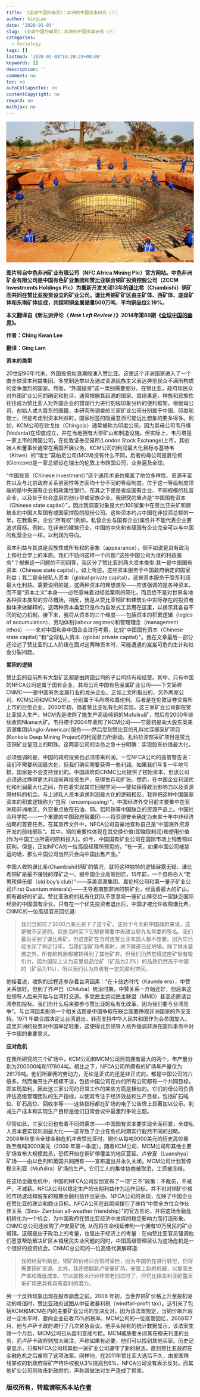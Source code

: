 ```yaml
---
title: 《全球中国的幽灵》：非洲的中国资本研究（三）
author: GingLam
date: '2020-01-03'
slug: 《全球中国的幽灵》：非洲的中国资本研究（三）
categories:
  - Sociology
tags: []
lastmod: '2020-01-03T10:20:24+08:00'
keywords: []
description: ''
comment: no
toc: no
autoCollapseToc: no
contentCopyright: no
reward: no
mathjax: no
---
```

<div align=center><img src="https://raw.githubusercontent.com/GingLam/Storage/master/20156301026445875924.JPG"></div>
<div align=center>
</div>

**图片转自中色非洲矿业有限公司（NFC Africa Mining Plc）官方网站。中色非洲矿业有限公司是中国有色矿业集团和赞比亚联合铜矿投资控股公司（ZCCM Investments Holdings Plc）为重新开发关闭13年的谦比希（Chambishi）铜矿而共同在赞比亚投资设立的矿业公司。谦比希铜矿矿区由主矿体、西矿体、底盘矿体和东南矿体组成，共探明铜金属储量500万吨，平均铜品位2.19%。**

**本文翻译自《新左派评论（ *New Left Review* ）》2014年第89期《[全球中国的幽灵](https://newleftreview.org/issues/II89/articles/ching-kwan-lee-the-spectre-of-global-china)》。**

**作者：Ching Kwan Lee**

**翻译：Ging Lam**

**资本的类型**

20世纪90年代末，外国投资如浪潮般涌入赞比亚。这使这个非洲国家进入了一个由全球资本利益集团、多党制选举以及通过资源民族主义表达典型民众不满所构成的竞争激烈的国家。然而，“外国投资”这一类别需要细分。在赞比亚，政府和民众对外国矿业公司的确定和批评，通常根据其起源的国家。其结果是，种族和民族性往往成为赞比亚人对外国企业的错误行为进行刻板印象分析的便利框架。根据母公司、创始人或大股东的国籍，本研究所调查的三家矿业公司分别属于中国、印度和瑞士。但是考虑到资本利益时，国家标签的隐藏意涵可能远比想象的要多得多。例如，KCM公司在钦戈拉（Chingola）通常被称为印度公司，因为其母公司韦丹塔(Vedanta)在印度成立，并在当地拥有大型矿山和制造设施。但实际上，韦丹塔是一家上市的跨国公司，在伦敦证券交易所(London Stock Exchange)上市，其创始人和董事长通常在英国开展业务。KCM公司的利润最大化目标与基特韦（Kitwe）的“瑞士”莫帕尼公司(MCM)没有什么不同，后者的母公司是嘉伦柯(Glencore)是一家总部设在瑞士的伦敦上市跨国公司，业务遍及全球。

<!--more-->

“中国投资（Chinese investment）”这个通用术语也掩盖了地位多样性、资源丰富性以及与北京政府关系紧密性等方面均十分不同的等级制度。位于这一等级制度顶端的是中央国有企业和政策性银行。在其之下便是省级国有企业、不同规模的私营企业，以及处于社会底层的创业型或家族企业。我研究的重点是“中国国有资本（Chinese state capital）”，因此我调查对象是大约100家集中在赞比亚采矿和建筑业的中国大型国有或国家控股的股份公司。这些资本约占中国在非投资总额的一半。在我看来，企业“所有权”(例如，私营企业与国有企业)属性并不能代表企业要追求目标。例如，在非洲的建筑行业，中国的中央和省级国有企业完全可以与中国的私营企业一样，以利润为导向。 

资本利益与其说是民族性或所有权的表象（appearance），倒不如说是具有政治上和社会学上的本质。我们不妨问这样一个问题:“这些中国公司为谁的利益服务”？根据这一问题的不同回答，我区分了赞比亚的两大资本类型:其一是中国国有资本（Chinese state capital）。如上所述，这些资本服务于中国政府确定的国家利益；其二是全球私人资本（global private capital）。这些资本服务于股东利润最大化利益。需要说明的是，这两种资本的理想类型——应该强调的是各种资本，而不是“资本主义”本身——必然意味着对经验案例的简化，而且绝不是对世界各地各种资本类型的穷尽概括。相反，我是从赞比亚铜矿和建筑业中实际存在的投资者群体来做解释的，这两种资本类型只是作为启发式工具用在这里，以揭示其各自不同的动力机制。接下来，我将从资本的三个维度——包括资本的积累逻辑（logics of accumulation）、劳动体制(labour regimes)和管理理念（management ethos）——来对中国和非中国企业进行考察，比较“中国国有资本（Chinese state capital）”和“全球私人资本（global private capital）”。我在文章最后一部分还论述了赞比亚的工人阶级在面对这两种资本时，可能遭遇的岌岌可危的生计和社会分裂问题。 

**累积的逻辑**

赞比亚的目前所有大型矿区都是由跨国公司的子公司持有和经营。其中，只有中国的NFCA公司是属于国有企业，其母公司中国有色金属矿业公司——下文简称CNMC——是中国有色金属行业的龙头企业。正如上文所指出的，另外两家公司，KCM公司和MCM公司，分别属于韦丹塔和嘉伦柯。后者是在伦敦证券交易所上市的巨型企业。2000年初，随着赞比亚私有化的实现，这三家矿业公司都在赞比亚投入生产。MCM先是收购了能生产高级纯铜的Mufulira矿，然后在2000年继续收购Nkana大矿。韦丹塔于2004年收购了KCM公司——它最初是向大股东英美资源集团(Anglo-American)服务——然后受到赞比亚的孔科拉深部采矿项目(Konkola Deep Mining Project)的利润潜力所驱动。孔科拉深部采矿项目是赞比亚铜矿业皇冠上的明珠。这两家公司的当务之急十分明确：实现股东价值最大化。 

必须强调的是，中国的政府投资也必须带来利润。一位NFCA公司的高管警告说：我们不需要利润最大化，但我们确实需要获得一些利润。如果我们年复一年地亏损，国家是不会支持我们的。中国政府向CNMC公司提供了初始资本，但该公司必须通过挣得更大利润来再投资生产，获得生存和扩张。然而，在中国企业利润优化和利润最大化之间，存在着实现其它回报空间——譬如获得政治影响力以及资源原材料的机会。与上述私人资本追求利润最大化的逻辑相反，我将把这种中国国家资本的积累逻辑称为“包容（encompassing）”。中国经济外交目前主要集中在亚洲和非洲地区，外交重点放在石油、铜、铝和铁等中国缺乏的资源产品上。中国社会科学院——一个重要的中国政府智囊团——将资源安全确定为未来十年中非经济战略的首要任务。在其宣传文件中，NFCA公司自豪地宣称自己是“中国海外资源开发的前线部队”。其中，铜的重要性体现在其交换价值(即赚取利润)和使用价值(作为中国工业所需的原料投入)。如今，中国国有矿业公司在国际市场上销售铜以获利。但是，正如NFCA的一位高级经理所预见的，“有一天，如果中国公司被禁运的话，那么中国公司当然只会向中国出售产品。” 

中国人收购谦比希(Chambishi)铜矿的情况，就将这种独特的逻辑展露无疑。谦比希铜矿是最不赚钱的煤矿之一。据中国企业高管回忆，15年前，一个自称白人“老男孩俱乐部（old boy’s club）”——英美资源集团、嘉伦柯公司和第一量子矿业公司(First Quantum minerals)——主导着南部非洲的铜矿业，经营着最大的矿山，拥有最好的矿品。赞比亚政府的私有化团队不愿意将一座矿山移交给一家缺乏国际经验的中国国有企业。只有在一个优先投资者退出后，中国才被允许收购谦比希。CNMC的一位高级官员回忆道: 

> 我们当初花了2000万美元买下了这个矿。这对于今天的中国政府来说，这是微不足道的。但是当时买下它却是需要中央政治局九名常委的签名。我们最后买到了谦比希矿。但这座矿在当时连赞比亚本国人都不想要。因为它已经关闭了将近13年。当我们到矿场考察时，地下隧道已经坍塌。除了排水装置之外，所有的机器都被转移到了其他矿井。但我们仍然觉得这座矿很有吸引力，因为国际上认为这里低品位矿（矿品为2.1%）的品质仍然高于中国的（矿品为1%），所以我们认为应该有一定的盈利空间。 

他接着说，收购的过程还参杂着台湾因素：“在卡翁达时代（Kaunda era），中赞关系很好。但到了齐卢巴（Chiluba）统治时期，中赞关系一开始还好，但后来这位领导人后来开始与台湾打交道。多党民主运动民主联盟（MMD）甚至还邀请台湾参加投标。我们为什么后来要参与赞比亚的私有化改革，因为我们要与台湾竞争”。与台湾因素影响一个相关话题是中国争取在联合国要挣取非洲国家的外交支持。1971 年联合国决定让台湾退出，转而支持中华人民共和国作为会员国加入。这里非洲的投票对中国举足轻重，这使得北京领导人格外强调非洲在国际事务中对于中国的重要意义。 

**应对危机**

在我所研究的三个矿场中，KCM公司和MCM公司目前拥有最大的两个，年产量分别为200000吨和117804吨。相比之下，NFCA公司所拥有的矿场年产量仅为26178吨。他们所雇佣的劳动力，无论是正式的还是非正式的，都是中国公司的六倍多。然而撇开生产规模不谈，包括中国公司在内的所有公司都有一个共同目标，即实现盈利。因此这三家公司的日常工作的某些方面是相似的。它们的母公司负责评估高级管理团队的生产指标，以使其专注于经济效益和生产目标，包括矿石吨位、矿石品位、回收率等——这些指标都在矿场的电子公告牌上显著加以公示。削减生产成本和实现生产目标是他们日常会议中最激烈争论主题。

尽管如此，三家公司也有着不同的需求——中国国有资本要实现全面积累，全球私人资本要实现利润最大化——这导致了企业在危机时期实行截然不同的战略。2008年秋季当全球金融危机冲击赞比亚时，铜价从每吨9000美元的历史高位暴跌至每吨3000美元（2009 年第一季度）。随着KCM公司、MCM公司和其他主要矿场宣布大规模裁员，恐慌开始在铜矿带覆盖的地区蔓延。卢安夏（Luanshya）矿场——由以色列和英国共同拥有——宣布退出并永久关闭，MCM公司计划暂停穆夫利亚（Mufulira）矿场的生产。它们工人的集体协商被取消，工资被冻结。

在这场金融危机中，中国的NFCA公司反倒宣布了一项“三不”政策：不裁员，不减产，不减薪。NFCA公司以稳定生产的长期利益作为运作目标，并不对对铜矿价格的市场波动和股东的短期金融利益作出妥协。NFCA公司的表现，反映了中国企业在赞比亚的政治和商业目标。NFCA公司在此期间援引了维持“中赞全方位合作伙伴关系（Sino– Zambian all-weather friendship）”的官方言论，并将这场金融危机转化为一个机会，为中国政府在赞比亚经济中发挥的稳定影响力而打造形象。CNMC总公司还收购了卢安夏矿场, 从而将生命线延伸到一个拥有10万居民的矿业城镇。这既是出于政治上的考量，也是出于经济上的考量：在向赞比亚官员强调他们愿意帮助解决矿区乡镇居民失业问题的同时，中国高级管理层认为这场危机是一个很好的投资机会。CNMC总公司的一位高级代表解释道: 

> 我的经营判断是，铜矿的价格只会暂时受挫，因为中国仍在进行转型，仍将需要铜矿资源。此外，我还想翻新卢安夏矿场，安置上新的机器，以提高生产率和降低成本。它以前技术已经非常老旧过时了。但它比穆夫利亚的露天采矿场更具有具有盈利的潜力。 

另一个反转现象出现在股市崩盘之前。2008 年初，当世界铜矿价格上升至投机驱动的峰值时，赞比亚政府试图从中征收暴利税（windfall-profit tax）。这引来了包括KCM和MCM在内的主要矿业公司的坚决反对。因为该法案规定，当铜价飙升超过一定水平时，要向企业征收75%的税率。MCM公司的一位高管回忆，2008年7月，他与卢萨卡政府进行了几次紧急会议。他手头持有的统计数据显示，该法案生效一个月后，MCM公司已从盈利变成亏损。MCM威胁要关闭其在穆夫利亚的业务，而卢萨卡政府则加大赌注，声称如果有必要，他们可以找到其他买家。历史记录显示，只有NFCA公司和其他一家矿业公司遵守了新的税法，直到赞比亚政府在金融危机之后废除了这项法案。同样地，在2011年赞比亚大选后不久，由爱国阵线掌权的新政府将矿产特许权税从3%提高到6%，NFCA公司没有表示反对，而其他矿业公司则攻击新政府的，声称其做法对生产造成了损害。 

### 版权所有，转载请联系本站[作者](mailto:linj83@mail2.sysu.edu.cn)
